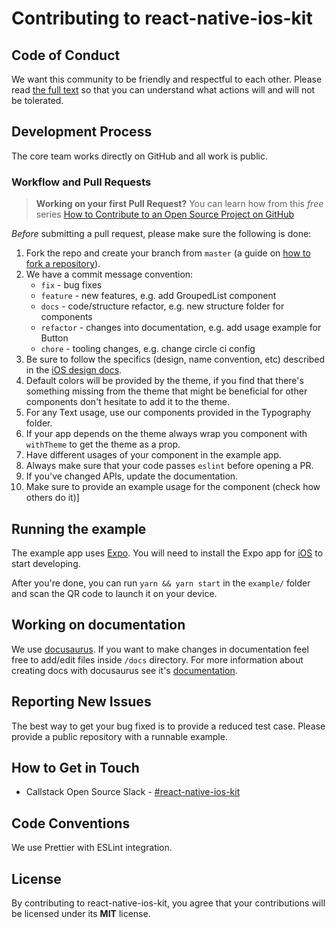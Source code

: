# Contributing to react-native-ios-kit

## Code of Conduct

We want this community to be friendly and respectful to each other. Please read [the full text](/CODE_OF_CONDUCT.md) so that you can understand what actions will and will not be tolerated.

## Development Process

The core team works directly on GitHub and all work is public.

### Workflow and Pull Requests

> **Working on your first Pull Request?**
You can learn how from this *free* series [How to Contribute to an Open Source Project on GitHub](https://egghead.io/series/how-to-contribute-to-an-open-source-project-on-github)

*Before* submitting a pull request, please make sure the following is done:

1. Fork the repo and create your branch from `master` (a guide on [how to fork a repository](https://help.github.com/articles/fork-a-repo/)).
1. We have a commit message convention:
    - `fix` - bug fixes
    - `feature` -  new features, e.g. add GroupedList component
    - `docs` - code/structure refactor, e.g. new structure folder for components
    - `refactor` - changes into documentation, e.g. add usage example for Button
    - `chore` - tooling changes, e.g. change circle ci config
1. Be sure to follow the specifics (design, name convention, etc) described in the [iOS design docs](https://developer.apple.com/ios/human-interface-guidelines).
1. Default colors will be provided by the theme, if you find that there's something missing from the theme that might be beneficial for other components
don't hesitate to add it to the theme.
1. For any Text usage, use our components provided in the Typography folder.
1. If your app depends on the theme always wrap you component with `withTheme` to get the theme as a prop.
1. Have different usages of your component in the example app.  
1. Always make sure that your code passes `eslint` before opening a PR.
1. If you've changed APIs, update the documentation.  
1. Make sure to provide an example usage for the component (check how others do it)]

## Running the example

The example app uses [Expo](https://expo.io/). You will need to install the Expo app for [iOS](https://itunes.apple.com/app/apple-store/id982107779) to start developing.

After you're done, you can run `yarn && yarn start` in the `example/` folder and scan the QR code to launch it on your device.

## Working on documentation

We use [docusaurus](https://docusaurus.io). If you want to make changes in documentation feel free to add/edit files inside `/docs` directory. For more information about creating docs with docusaurus see it's [documentation](https://docusaurus.io/docs/en/installation).

## Reporting New Issues

The best way to get your bug fixed is to provide a reduced test case. Please provide a public repository with a runnable example.

## How to Get in Touch

* Callstack Open Source Slack - [#react-native-ios-kit](https://slack.callstack.com/)

## Code Conventions

We use Prettier with ESLint integration.

## License

By contributing to react-native-ios-kit, you agree that your contributions will be licensed under its **MIT** license.
